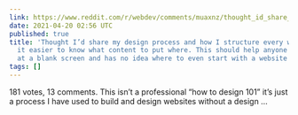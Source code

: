 ```yaml
---
link: https://www.reddit.com/r/webdev/comments/muaxnz/thought_id_share_my_design_process_and_how_i/?utm_name=iossmf
date: 2021-04-20 02:56 UTC
published: true
title: 'Thought I’d share my design process and how I structure every website to make
  it easier to know what content to put where. This should help anyone who stares
  at a blank screen and has no idea where to even start with a website design : webdev'
tags: []
---
```


181 votes, 13 comments. This isn’t a professional “how to design 101” it’s just a process I have used to build and design websites without a design …
